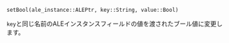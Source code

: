 ```
setBool(ale_instance::ALEPtr, key::String, value::Bool)
```

`key`と同じ名前のALEインスタンスフィールドの値を渡されたブール値に変更します。
